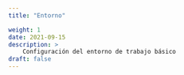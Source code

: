 ```yaml
---
title: "Entorno"

weight: 1
date: 2021-09-15
description: >
    Configuración del entorno de trabajo básico
draft: false
--- 
```


